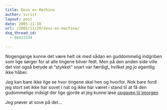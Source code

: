 ```yaml
---
title: Deus ex Machina
author: svrist
layout: post
date: 2005-11-28
url: /2005/11/28/deus-ex-machina/
dsq_thread_id:
  - 68433334

---
```

Nogengange kunne det være helt ok med sådan en guddommelig indgriben som lige sørger for at alle tingene bliver fedt. Men på den anden side ville det vist også betyde at &#8220;stykket&#8221; snart var færdigt, hvilket jeg jo egentlig ikke håber.

Jeg kan bare ikke lige se hvor tingene skal hen og hvorfor. Nok bare fordi jeg stort set ikke har sovet i nat og ikke har været i stand til at få den gudommelige indsigt der lige gjorde at jeg kunne løse [opgaven til imorgen][1]

Jeg prøver at sove på det&#8230;

 [1]: http://www.diku.dk/undervisning/2005v/202/ex2005-11-25.html